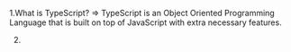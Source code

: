 1.What is TypeScript?
=> TypeScript is an Object Oriented Programming Language that is built on top of JavaScript with extra necessary features.


2.